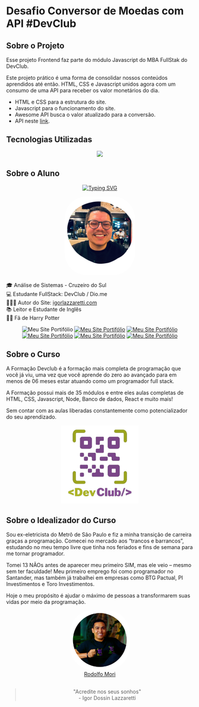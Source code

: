 # Desafio Conversor de Moedas com API #DevClub


<div align="center">


</div>


## Sobre o Projeto

Esse projeto Frontend faz parte do módulo Javascript do MBA FullStak do DevClub.

Este projeto prático é uma forma de consolidar nossos conteúdos aprendidos até então. HTML, CSS e Javascript unidos agora com um consumo de uma API para receber os valor monetários do dia.

- HTML e CSS para a estrutura do site.
- Javascript para o funcionamento do site.
- Awesome API busca o valor atualizado para a conversão.
- API neste <a href="https://docs.awesomeapi.com.br/api-de-moedas"> link</a>. 


## Tecnologias Utilizadas

<div align="center">

  <a href="https://skillicons.dev">
    <img src="https://skillicons.dev/icons?i=html,css,javascript" />
  </a>

</div>

## Sobre o Aluno
<div align="center">

[![Typing SVG](https://readme-typing-svg.herokuapp.com?font=Lobster&weight=600&size=30&duration=3000&pause=700&color=6e57e0&center=true&vCenter=true&random=false&width=490&height=55&lines=Ol%C3%A1!+%F0%9F%99%8B%E2%80%8D%E2%99%82%EF%B8%8F+Meu+nome+%C3%A9+Igor;Hello!+%F0%9F%91%8B+My+name+is+Igor)](https://git.io/typing-svg)

<img src="./assets/readme/igor.png" width="190" style="border-radius:60px">

</div>

🎓 Análise de Sistemas - Cruzeiro do Sul <br>
💻 Estudante FullStack: DevClub / Dio.me<br>
👩🏻‍💻 Autor do Site: <a href="https://igorlazzaretti.com/">igorlazzaretti.com</a> <br>
📚 Leitor e Estudante de Inglês <br> 
🧙‍♂️ Fã de Harry Potter  <br> 

<div align="center" >
<img src="https://img.shields.io/badge/website-000000?style=for-the-badge&logo=About.me&logoColor=white" title="Meu Site Portifólio" alt="Meu Site Portifólio" width="110" height="27"/>
<a href="https://www.linkedin.com/in/igorlazzaretti/"><img src="https://img.shields.io/badge/LinkedIn-0077B5?style=for-the-badge&logo=linkedin&logoColor=white" title="Meu Site Portifólio" alt="Meu Site Portifólio" width="110" height="26"/></a>
<a href="https://www.instagram.com/dev.igorlzzrtt/"><img src="https://img.shields.io/badge/Instagram-E4405F?style=for-the-badge&logo=instagram&logoColor=white" title="Meu Site Portifólio" alt="Meu Site Portifólio" width="110" height="25"/></a>
<a href="https://api.whatsapp.com/send/?phone=5554999489840&text&type=phone_number&app_absent=0"><img src="https://img.shields.io/badge/WhatsApp-25D366?style=for-the-badge&logo=whatsapp&logoColor=white" title="Meu Site Portifólio" alt="Meu Site Portifólio" width="110" height="26"/></a>
<a href="https://www.youtube.com/@idLazzaretti/streams"><img src="https://img.shields.io/badge/YouTube-FF0000?style=for-the-badge&logo=youtube&logoColor=white" title="Meu Site Portifólio" alt="Meu Site Portifólio" width="110" height="26"/></a>
<a href="https://linktr.ee/dev.igorlzzrtt"><img src="https://img.shields.io/badge/linktree-39E09B?style=for-the-badge&logo=linktree&logoColor=white" title="Meu Site Portifólio" alt="Meu Site Portifólio" width="110" height="26"/></a>

</div>


## Sobre o Curso

A Formação Devclub é a formação mais completa de programação que você já viu, uma vez que você aprende do zero ao avançado para em menos de 06 meses estar atuando como um programador full stack.

A Formação possui mais de 35 módulos e entre eles aulas completas de HTML, CSS, Javascript, Node, Banco de dados, React e muito mais!

Sem contar com as aulas liberadas constantemente como potencializador do seu aprendizado.

<div align="center">

<img  width="210" src="./assets/readme/devclubico.png"> </div>


## Sobre o Idealizador do Curso

Sou ex-eletricista do Metrô de São Paulo e fiz a minha transição de carreira graças a programação. Comecei no mercado aos “trancos e barrancos”, estudando no meu tempo livre que tinha nos feriados e fins de semana para me tornar programador.

Tomei 13 NÃOs antes de aparecer meu primeiro SIM, mas ele veio – mesmo sem ter faculdade! Meu primeiro emprego foi como programador no Santander, mas também já trabalhei em empresas como BTG Pactual, PI Investimentos e Toro Investimentos.

Hoje o meu propósito é ajudar o máximo de pessoas a transformarem suas vidas por meio da programação.


<div align="center">
<img src="./assets/readme/rodolfomoriM.png" width="160" style="border-radius:60px"><br><a href="https://www.linkedin.com/in/rodolfomori/" target="_blank">Rodolfo Mori</a>
</div>
<div align="center" >


 </div>



##
<div align="center">

> "Acredite nos seus sonhos" <br> - Igor Dossin Lazzaretti

</div>
